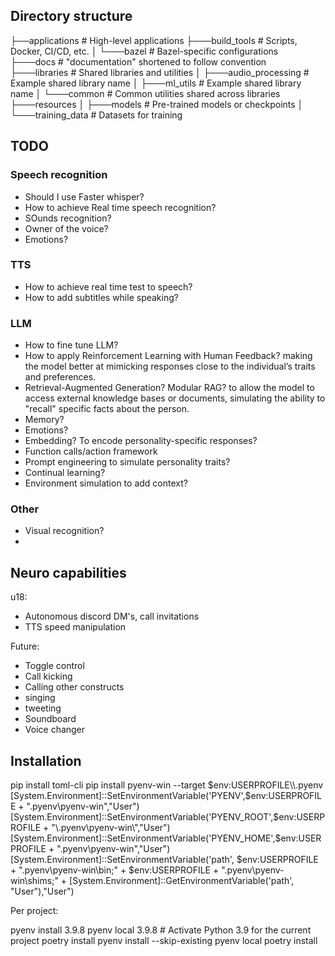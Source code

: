 ## Directory structure

├──applications           # High-level applications
├───build_tools           # Scripts, Docker, CI/CD, etc.
│   └───bazel             # Bazel-specific configurations
├───docs                  # "documentation" shortened to follow convention
├───libraries             # Shared libraries and utilities
│   ├───audio_processing  # Example shared library name
│   ├───ml_utils          # Example shared library name
│   └───common            # Common utilities shared across libraries
├───resources
│   ├───models            # Pre-trained models or checkpoints
│   └───training_data     # Datasets for training


## TODO

### Speech recognition

* Should I use Faster whisper?
* How to achieve Real time speech recognition?
* SOunds recognition?
* Owner of the voice?
* Emotions?

### TTS

* How to achieve real time test to speech?
* How to add subtitles while speaking?

### LLM

* How to fine tune LLM?
* How to apply Reinforcement Learning with Human Feedback? making the model better at mimicking responses close to the individual’s traits and preferences.
* Retrieval-Augmented Generation? Modular RAG? to allow the model to access external knowledge bases or documents, simulating the ability to "recall" specific facts about the person.
* Memory?
* Emotions?
* Embedding? To encode personality-specific responses?
* Function calls/action framework
* Prompt engineering to simulate personality traits?
* Continual learning?
* Environment simulation to add context?

### Other

* Visual recognition?
* 

## Neuro capabilities

u18:
* Autonomous discord DM's, call invitations
* TTS speed manipulation

Future:
* Toggle control
* Call kicking
* Calling other constructs
* singing
* tweeting
* Soundboard
* Voice changer

## Installation

pip install toml-cli
pip install pyenv-win --target $env:USERPROFILE\\.pyenv
[System.Environment]::SetEnvironmentVariable('PYENV',$env:USERPROFILE + "\.pyenv\pyenv-win\","User")
[System.Environment]::SetEnvironmentVariable('PYENV_ROOT',$env:USERPROFILE + "\.pyenv\pyenv-win\","User")
[System.Environment]::SetEnvironmentVariable('PYENV_HOME',$env:USERPROFILE + "\.pyenv\pyenv-win\","User")
[System.Environment]::SetEnvironmentVariable('path', $env:USERPROFILE + "\.pyenv\pyenv-win\bin;" + $env:USERPROFILE + "\.pyenv\pyenv-win\shims;" + [System.Environment]::GetEnvironmentVariable('path', "User"),"User")

Per project:

pyenv install 3.9.8
pyenv local 3.9.8  # Activate Python 3.9 for the current project
poetry install
pyenv install --skip-existing
pyenv local
poetry install
